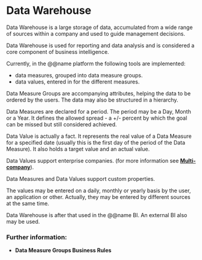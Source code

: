 
# Data Warehouse

Data Warehouse is a large storage of data, accumulated from a wide range of sources within a company and used to guide management decisions.

Data Warehouse is used for reporting and data analysis and is considered a core component of business intelligence. 

Currently, in the @@name platform the following tools are implemented:
- data measures, grouped into data measure groups.
- data values, entered in for the different measures.

Data Measure Groups are accompanying attributes, helping the data to be ordered by the users. The data may also be structured in a hierarchy.

Data Measures are declared for a period. The period may be a Day, Month or a Year. It defines the allowed spread - a +/- percent by which the goal can be missed but still considered achieved.

Data Value is actually a fact. It represents the real value of a Data Measure for a specified date (usually this is the first day of the period of the Data Measure). It also holds a target value and an actual value. 

Data Values support enterprise companies. (for more information see **[Multi-company](https://github.com/ErpNetDocs/tech/blob/master/concepts/multi-company.md)**).

Data Measures and Data Values support custom properties.


The values may be entered on a daily, monthly or yearly basis by the user, an application or other. Actually, they may be entered by different sources at the same time.

Data Warehouse is after that used in the @@name BI. An external BI also may be used.

### Further information:

- **Data Measure Groups Business Rules**
